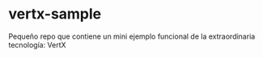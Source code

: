 # vertx-sample
Pequeño repo que contiene un mini ejemplo funcional de la extraordinaria tecnología: VertX
